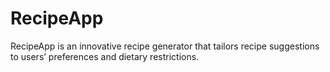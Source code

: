 # RecipeApp
RecipeApp is an innovative recipe generator that tailors recipe suggestions to users’ preferences and dietary restrictions. 
